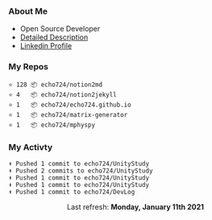 ### About Me

- Open Source Developer
- [Detailed Description](https://www.notion.so/echo724/Eunchan-Cho-Software-Developer-0e07602f35144f2c958fb3f233013de2)
- [Linkedin Profile](https://www.linkedin.com/in/eunchan-cho-382001184)

### My Repos
```
⭐️ 128 📦 echo724/notion2md
⭐️ 4   📦 echo724/notion2jekyll
⭐️ 1   📦 echo724/echo724.github.io
⭐️ 1   📦 echo724/matrix-generator
⭐️ 1   📦 echo724/mphyspy
```

### My Activty
```
⬆️ Pushed 1 commit to echo724/UnityStudy
⬆️ Pushed 2 commits to echo724/UnityStudy
⬆️ Pushed 1 commit to echo724/UnityStudy
⬆️ Pushed 1 commit to echo724/UnityStudy
⬆️ Pushed 1 commit to echo724/DevLog
```

<p align="center">
  Last refresh: 
  <b>Monday, January 11th 2021</b>
</p>
